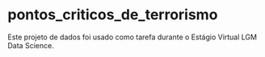 # pontos_criticos_de_terrorismo
Este projeto de dados foi usado como tarefa durante o Estágio Virtual LGM Data Science.
